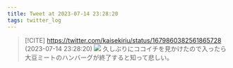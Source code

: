 ```yaml
---
title: Tweet at 2023-07-14 23:28:20
tags: twitter_log
---
```


> [!CITE] https://twitter.com/kaisekiriu/status/1679860382561865728 (2023-07-14 23:28:20)
> ![](https://twitter.com/kaisekiriu/status/1679860382561865728)
> 久しぶりにココイチを見かけたので入ったら大豆ミートのハンバーグが終了すると知って悲しい。
